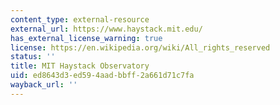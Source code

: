 ```yaml
---
content_type: external-resource
external_url: https://www.haystack.mit.edu/
has_external_license_warning: true
license: https://en.wikipedia.org/wiki/All_rights_reserved
status: ''
title: MIT Haystack Observatory
uid: ed8643d3-ed59-4aad-bbff-2a661d71c7fa
wayback_url: ''
---
```

